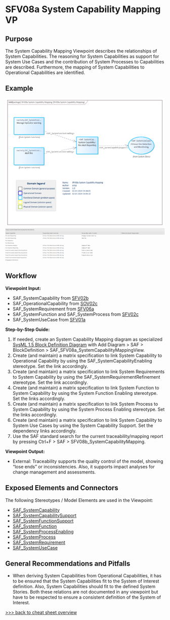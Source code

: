 # SFV08a System Capability Mapping VP

## Purpose
The System Capability Mapping Viewpoint describes the relationships of System Capabilities. The reasoning for System Capabilities as support for System Use Cases and the contribution of System Processes to Capabilities are described. Furthermore, the mapping of System Capabilities to Operational Capabilities are identified.

## Example
![SFV08a](../pics/SFV08a-example.png)
![SFV08a](../pics/SFV08a-example2.png)

## Workflow
**Viewpoint Input:**
* SAF_SystemCapability from [SFV02b](System-Capability-Viewpoint.md)
* SAF_OperationalCapability from [SOV02c](Operational-Capability-Viewpoint.md)
* SAF_SystemRequirement from [SFV06a](System-Requirement-Viewpoint.md)
* SAF_SystemFunction and SAF_SystemProcess from [SFV02c](System-Process-Viewpoint.md)
* SAF_SystemUseCase from [SFV01a](System-Use-Case-Viewpoint.md)

**Step-by-Step Guide:**
1.	If needed, create an System Capability Mapping diagram as specialized [SysML 1.5 Block Definition Diagram](https://sparxsystems.com/enterprise_architect_user_guide/16.1/modeling_languages/block_definition_diagrams.html) with Add Diagram > SAF > BlockDefinition > SAF_SFV08a_SystemCapabilityMappingView.
2.	Create (and maintain) a matrix specification to link System Capability to Operational Capability by using the SAF_SystemCapabilityEnabling stereotype. Set the link accordingly.
3.	Create (and maintain) a matrix specification to link System Requirements to System Capability by using the SAF_SystemRequirementRefinement stereotype. Set the link accordingly.
4.	Create (and maintain) a matrix specification to link System Function to System Capability by using the System Function Enabling stereotype. Set the links accordingly.
5.	Create (and maintain) a matrix specification to link System Process to System Capability by using the System Process Enabling stereotype. Set the links accordingly.
6.	Create (and maintain) a matrix specification to link System Capability to System Use Cases by using the System Capability Support. Set the dependency links accordingly.
7.	Use the SAF standard search for the current traceability/mapping report by pressing Ctrl+F > SAF > SFV08b_SystemCapabilityMapping. 

**Viewpoint Output:**
* External: Traceability supports the quality control of the model, showing “lose ends” or inconsistencies. Also, it supports impact analyses for change management and assessments.

## Exposed Elements and Connectors
The following Stereotypes / Model Elements are used in the Viewpoint:
* [SAF_SystemCapability](https://github.com/GfSE/SAF-Specification/blob/TdSE2023/stereotypes.md#SAF_SystemCapability)
* [SAF_SystemCapabilitySupport](https://github.com/GfSE/SAF-Specification/blob/TdSE2023/stereotypes.md#SAF_SystemCapabilitySupport)
* [SAF_SystemFunctionSupport](https://github.com/GfSE/SAF-Specification/blob/TdSE2023/stereotypes.md#SAF_SystemFunctionSupport)
* [SAF_SystemFunction](https://github.com/GfSE/SAF-Specification/blob/TdSE2023/stereotypes.md#SAF_SystemFunction)
* [SAF_SystemProcessEnabling](https://github.com/GfSE/SAF-Specification/blob/TdSE2023/stereotypes.md#SAF_SystemProcessEnabling)
* [SAF_SystemProcess](https://github.com/GfSE/SAF-Specification/blob/TdSE2023/stereotypes.md#SAF_SystemProcess)
* [SAF_SystemRequirement](https://github.com/GfSE/SAF-Specification/blob/TdSE2023/stereotypes.md#SAF_SystemRequirement)
* [SAF_SystemUseCase](https://github.com/GfSE/SAF-Specification/blob/TdSE2023/stereotypes.md#SAF_SystemUseCase)

## General Recommendations and Pitfalls
* When deriving System Capabilities from Operational Capabilities, it has to be ensured that the System Capabilities fit to the System of Interest definition. Also, System Capabilities should fit to the defined System Stories. Both these relations are not documented in any viewpoint but have to be respected to ensure a consistent definition of the System of Interest.

[>>> back to cheat sheet overview](../CheatSheet.md)
